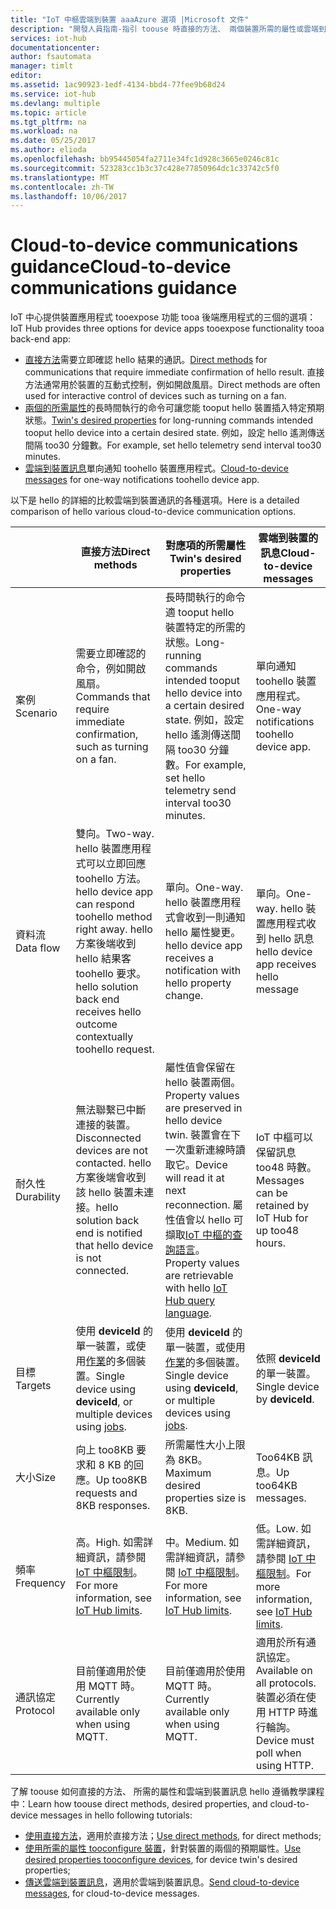 ```yaml
---
title: "IoT 中樞雲端到裝置 aaaAzure 選項 |Microsoft 文件"
description: "開發人員指南-指引 toouse 時直接的方法、 兩個裝置所需的屬性或雲端到裝置訊息雲端到裝置通訊。"
services: iot-hub
documentationcenter: 
author: fsautomata
manager: timlt
editor: 
ms.assetid: 1ac90923-1edf-4134-bbd4-77fee9b68d24
ms.service: iot-hub
ms.devlang: multiple
ms.topic: article
ms.tgt_pltfrm: na
ms.workload: na
ms.date: 05/25/2017
ms.author: elioda
ms.openlocfilehash: bb95445054fa2711e34fc1d928c3665e0246c81c
ms.sourcegitcommit: 523283cc1b3c37c428e77850964dc1c33742c5f0
ms.translationtype: MT
ms.contentlocale: zh-TW
ms.lasthandoff: 10/06/2017
---
```

# <a name="cloud-to-device-communications-guidance"></a><span data-ttu-id="64468-103">Cloud-to-device communications guidance</span><span class="sxs-lookup"><span data-stu-id="64468-103">Cloud-to-device communications guidance</span></span>
<span data-ttu-id="64468-104">IoT 中心提供裝置應用程式 tooexpose 功能 tooa 後端應用程式的三個的選項：</span><span class="sxs-lookup"><span data-stu-id="64468-104">IoT Hub provides three options for device apps tooexpose functionality tooa back-end app:</span></span>

* <span data-ttu-id="64468-105">[直接方法][ lnk-methods]需要立即確認 hello 結果的通訊。</span><span class="sxs-lookup"><span data-stu-id="64468-105">[Direct methods][lnk-methods] for communications that require immediate confirmation of hello result.</span></span> <span data-ttu-id="64468-106">直接方法通常用於裝置的互動式控制，例如開啟風扇。</span><span class="sxs-lookup"><span data-stu-id="64468-106">Direct methods are often used for interactive control of devices such as turning on a fan.</span></span>
* <span data-ttu-id="64468-107">[兩個的所需屬性][ lnk-twins]的長時間執行的命令可讓您能 tooput hello 裝置插入特定預期狀態。</span><span class="sxs-lookup"><span data-stu-id="64468-107">[Twin's desired properties][lnk-twins] for long-running commands intended tooput hello device into a certain desired state.</span></span> <span data-ttu-id="64468-108">例如，設定 hello 遙測傳送間隔 too30 分鐘數。</span><span class="sxs-lookup"><span data-stu-id="64468-108">For example, set hello telemetry send interval too30 minutes.</span></span>
* <span data-ttu-id="64468-109">[雲端到裝置訊息][ lnk-c2d]單向通知 toohello 裝置應用程式。</span><span class="sxs-lookup"><span data-stu-id="64468-109">[Cloud-to-device messages][lnk-c2d] for one-way notifications toohello device app.</span></span>

<span data-ttu-id="64468-110">以下是 hello 的詳細的比較雲端到裝置通訊的各種選項。</span><span class="sxs-lookup"><span data-stu-id="64468-110">Here is a detailed comparison of hello various cloud-to-device communication options.</span></span>

|  | <span data-ttu-id="64468-111">直接方法</span><span class="sxs-lookup"><span data-stu-id="64468-111">Direct methods</span></span> | <span data-ttu-id="64468-112">對應項的所需屬性</span><span class="sxs-lookup"><span data-stu-id="64468-112">Twin's desired properties</span></span> | <span data-ttu-id="64468-113">雲端到裝置的訊息</span><span class="sxs-lookup"><span data-stu-id="64468-113">Cloud-to-device messages</span></span> |
| ---- | ------- | ---------- | ---- |
| <span data-ttu-id="64468-114">案例</span><span class="sxs-lookup"><span data-stu-id="64468-114">Scenario</span></span> | <span data-ttu-id="64468-115">需要立即確認的命令，例如開啟風扇。</span><span class="sxs-lookup"><span data-stu-id="64468-115">Commands that require immediate confirmation, such as turning on a fan.</span></span> | <span data-ttu-id="64468-116">長時間執行的命令適 tooput hello 裝置特定的所需的狀態。</span><span class="sxs-lookup"><span data-stu-id="64468-116">Long-running commands intended tooput hello device into a certain desired state.</span></span> <span data-ttu-id="64468-117">例如，設定 hello 遙測傳送間隔 too30 分鐘數。</span><span class="sxs-lookup"><span data-stu-id="64468-117">For example, set hello telemetry send interval too30 minutes.</span></span> | <span data-ttu-id="64468-118">單向通知 toohello 裝置應用程式。</span><span class="sxs-lookup"><span data-stu-id="64468-118">One-way notifications toohello device app.</span></span> |
| <span data-ttu-id="64468-119">資料流</span><span class="sxs-lookup"><span data-stu-id="64468-119">Data flow</span></span> | <span data-ttu-id="64468-120">雙向。</span><span class="sxs-lookup"><span data-stu-id="64468-120">Two-way.</span></span> <span data-ttu-id="64468-121">hello 裝置應用程式可以立即回應 toohello 方法。</span><span class="sxs-lookup"><span data-stu-id="64468-121">hello device app can respond toohello method right away.</span></span> <span data-ttu-id="64468-122">hello 方案後端收到 hello 結果客 toohello 要求。</span><span class="sxs-lookup"><span data-stu-id="64468-122">hello solution back end receives hello outcome contextually toohello request.</span></span> | <span data-ttu-id="64468-123">單向。</span><span class="sxs-lookup"><span data-stu-id="64468-123">One-way.</span></span> <span data-ttu-id="64468-124">hello 裝置應用程式會收到一則通知 hello 屬性變更。</span><span class="sxs-lookup"><span data-stu-id="64468-124">hello device app receives a notification with hello property change.</span></span> | <span data-ttu-id="64468-125">單向。</span><span class="sxs-lookup"><span data-stu-id="64468-125">One-way.</span></span> <span data-ttu-id="64468-126">hello 裝置應用程式收到 hello 訊息</span><span class="sxs-lookup"><span data-stu-id="64468-126">hello device app receives hello message</span></span>
| <span data-ttu-id="64468-127">耐久性</span><span class="sxs-lookup"><span data-stu-id="64468-127">Durability</span></span> | <span data-ttu-id="64468-128">無法聯繫已中斷連接的裝置。</span><span class="sxs-lookup"><span data-stu-id="64468-128">Disconnected devices are not contacted.</span></span> <span data-ttu-id="64468-129">hello 方案後端會收到該 hello 裝置未連接。</span><span class="sxs-lookup"><span data-stu-id="64468-129">hello solution back end is notified that hello device is not connected.</span></span> | <span data-ttu-id="64468-130">屬性值會保留在 hello 裝置兩個。</span><span class="sxs-lookup"><span data-stu-id="64468-130">Property values are preserved in hello device twin.</span></span> <span data-ttu-id="64468-131">裝置會在下一次重新連線時讀取它。</span><span class="sxs-lookup"><span data-stu-id="64468-131">Device will read it at next reconnection.</span></span> <span data-ttu-id="64468-132">屬性值會以 hello 可擷取[IoT 中樞的查詢語言][lnk-query]。</span><span class="sxs-lookup"><span data-stu-id="64468-132">Property values are retrievable with hello [IoT Hub query language][lnk-query].</span></span> | <span data-ttu-id="64468-133">IoT 中樞可以保留訊息 too48 時數。</span><span class="sxs-lookup"><span data-stu-id="64468-133">Messages can be retained by IoT Hub for up too48 hours.</span></span> |
| <span data-ttu-id="64468-134">目標</span><span class="sxs-lookup"><span data-stu-id="64468-134">Targets</span></span> | <span data-ttu-id="64468-135">使用 **deviceId** 的單一裝置，或使用[作業][lnk-jobs]的多個裝置。</span><span class="sxs-lookup"><span data-stu-id="64468-135">Single device using **deviceId**, or multiple devices using [jobs][lnk-jobs].</span></span> | <span data-ttu-id="64468-136">使用 **deviceId** 的單一裝置，或使用[作業][lnk-jobs]的多個裝置。</span><span class="sxs-lookup"><span data-stu-id="64468-136">Single device using **deviceId**, or multiple devices using [jobs][lnk-jobs].</span></span> | <span data-ttu-id="64468-137">依照 **deviceId** 的單一裝置。</span><span class="sxs-lookup"><span data-stu-id="64468-137">Single device by **deviceId**.</span></span> |
| <span data-ttu-id="64468-138">大小</span><span class="sxs-lookup"><span data-stu-id="64468-138">Size</span></span> | <span data-ttu-id="64468-139">向上 too8KB 要求和 8 KB 的回應。</span><span class="sxs-lookup"><span data-stu-id="64468-139">Up too8KB requests and 8KB responses.</span></span> | <span data-ttu-id="64468-140">所需屬性大小上限為 8KB。</span><span class="sxs-lookup"><span data-stu-id="64468-140">Maximum desired properties size is 8KB.</span></span> | <span data-ttu-id="64468-141">Too64KB 訊息。</span><span class="sxs-lookup"><span data-stu-id="64468-141">Up too64KB messages.</span></span> |
| <span data-ttu-id="64468-142">頻率</span><span class="sxs-lookup"><span data-stu-id="64468-142">Frequency</span></span> | <span data-ttu-id="64468-143">高。</span><span class="sxs-lookup"><span data-stu-id="64468-143">High.</span></span> <span data-ttu-id="64468-144">如需詳細資訊，請參閱 [IoT 中樞限制][lnk-quotas]。</span><span class="sxs-lookup"><span data-stu-id="64468-144">For more information, see [IoT Hub limits][lnk-quotas].</span></span> | <span data-ttu-id="64468-145">中。</span><span class="sxs-lookup"><span data-stu-id="64468-145">Medium.</span></span> <span data-ttu-id="64468-146">如需詳細資訊，請參閱 [IoT 中樞限制][lnk-quotas]。</span><span class="sxs-lookup"><span data-stu-id="64468-146">For more information, see [IoT Hub limits][lnk-quotas].</span></span> | <span data-ttu-id="64468-147">低。</span><span class="sxs-lookup"><span data-stu-id="64468-147">Low.</span></span> <span data-ttu-id="64468-148">如需詳細資訊，請參閱 [IoT 中樞限制][lnk-quotas]。</span><span class="sxs-lookup"><span data-stu-id="64468-148">For more information, see [IoT Hub limits][lnk-quotas].</span></span> |
| <span data-ttu-id="64468-149">通訊協定</span><span class="sxs-lookup"><span data-stu-id="64468-149">Protocol</span></span> | <span data-ttu-id="64468-150">目前僅適用於使用 MQTT 時。</span><span class="sxs-lookup"><span data-stu-id="64468-150">Currently available only when using MQTT.</span></span> | <span data-ttu-id="64468-151">目前僅適用於使用 MQTT 時。</span><span class="sxs-lookup"><span data-stu-id="64468-151">Currently available only when using MQTT.</span></span> | <span data-ttu-id="64468-152">適用於所有通訊協定。</span><span class="sxs-lookup"><span data-stu-id="64468-152">Available on all protocols.</span></span> <span data-ttu-id="64468-153">裝置必須在使用 HTTP 時進行輪詢。</span><span class="sxs-lookup"><span data-stu-id="64468-153">Device must poll when using HTTP.</span></span> |

<span data-ttu-id="64468-154">了解 toouse 如何直接的方法、 所需的屬性和雲端到裝置訊息 hello 遵循教學課程中：</span><span class="sxs-lookup"><span data-stu-id="64468-154">Learn how toouse direct methods, desired properties, and cloud-to-device messages in hello following tutorials:</span></span>

* <span data-ttu-id="64468-155">[使用直接方法][lnk-methods-tutorial]，適用於直接方法；</span><span class="sxs-lookup"><span data-stu-id="64468-155">[Use direct methods][lnk-methods-tutorial], for direct methods;</span></span>
* <span data-ttu-id="64468-156">[使用所需的屬性 tooconfigure 裝置][lnk-twin-properties]，針對裝置的兩個的預期屬性。</span><span class="sxs-lookup"><span data-stu-id="64468-156">[Use desired properties tooconfigure devices][lnk-twin-properties], for device twin's desired properties;</span></span> 
* <span data-ttu-id="64468-157">[傳送雲端到裝置訊息][lnk-c2d-tutorial]，適用於雲端到裝置訊息。</span><span class="sxs-lookup"><span data-stu-id="64468-157">[Send cloud-to-device messages][lnk-c2d-tutorial], for cloud-to-device messages.</span></span>

[lnk-twins]: iot-hub-devguide-device-twins.md
[lnk-quotas]: iot-hub-devguide-quotas-throttling.md
[lnk-query]: iot-hub-devguide-query-language.md
[lnk-jobs]: iot-hub-devguide-jobs.md
[lnk-c2d]: iot-hub-devguide-messages-c2d.md
[lnk-methods]: iot-hub-devguide-direct-methods.md
[lnk-methods-tutorial]: iot-hub-node-node-direct-methods.md
[lnk-twin-properties]: iot-hub-node-node-twin-how-to-configure.md
[lnk-c2d-tutorial]: iot-hub-node-node-c2d.md
